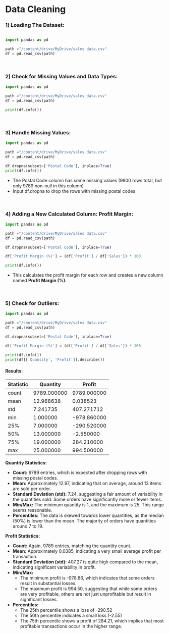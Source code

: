 # Data Cleaning

### 1) Loading The Dataset:

```python

import pandas as pd

path ="/content/drive/MyDrive/sales data.csv"
df = pd.read_csv(path)

```
<br>

### 2) Check for Missing Values and Data Types:

```python
import pandas as pd

path ="/content/drive/MyDrive/sales data.csv"
df = pd.read_csv(path)

print(df.info())
```


<br>

### 3) Handle Missing Values:
```python
import pandas as pd

path ="/content/drive/MyDrive/sales data.csv"
df = pd.read_csv(path)

df.dropna(subset=['Postal Code'], inplace=True)
print(df.info())
```
- The Postal Code column has some missing values (9800 rows total, but only 9789 non-null in this column)
- Input df.dropna to drop the rows with missing postal codes


<br>

### 4) Adding a New Calculated Column: Profit Margin:

```python
import pandas as pd

path ="/content/drive/MyDrive/sales data.csv"
df = pd.read_csv(path)

df.dropna(subset=['Postal Code'], inplace=True)

df['Profit Margin (%)'] = (df['Profit'] / df['Sales']) * 100

print(df.info())

```

- This calculates the profit margin for each row and creates a new column named **Profit Margin (%).**

<br>

### 5) Check for Outliers:
```python
import pandas as pd

path ="/content/drive/MyDrive/sales data.csv"
df = pd.read_csv(path)

df.dropna(subset=['Postal Code'], inplace=True)

df['Profit Margin (%)'] = (df['Profit'] / df['Sales']) * 100

print(df.info())
print(df[['Quantity', 'Profit']].describe())
```

#### Results:

| Statistic |  Quantity   |    Profit    |
|-----------|-------------|--------------|
| count     | 9789.000000 | 9789.000000  |
| mean      |  12.968638  |   0.038523   |
| std       |   7.241735  | 407.271712   |
| min       |    1.000000 | -978.860000  |
| 25%       |    7.000000 | -290.520000  |
| 50%       |   13.000000 |   -2.550000  |
| 75%       |   19.000000 |  284.210000  |
| max       |   25.000000 |  994.500000  |

**Quantity Statistics:** 
- **Count:** 9789 entries, which is expected after dropping rows with missing postal codes.
- **Mean:** Approximately 12.97, indicating that on average, around 13 items are sold per order.
- **Standard Deviation (std):** 7.24, suggesting a fair amount of variability in the quantities sold. Some orders have significantly more or fewer items.
- **Min/Max:** The minimum quantity is 1, and the maximum is 25. This range seems reasonable.
- **Percentiles:** The data is skewed towards lower quantities, as the median (50%) is lower than the mean. The majority of orders have quantities around 7 to 19.


**Profit Statistics:**
- **Count:** Again, 9789 entries, matching the quantity count.
- **Mean:** Approximately 0.0385, indicating a very small average profit per transaction.
- **Standard Deviation (std):** 407.27 is quite high compared to the mean, indicating significant variability in profit.
- **Min/Max:** 
  - The minimum profit is -978.86, which indicates that some orders result in substantial losses.
  - The maximum profit is 994.50, suggesting that while some orders are very profitable, others are not just unprofitable but result in significant losses.
- **Percentiles:**
  - The 25th percentile shows a loss of -290.52
  - The 50th percentile indicates a small loss (-2.55)
  - The 75th percentile shows a profit of 284.21, which implies that most profitable transactions occur in the higher range.



